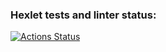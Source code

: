 ### Hexlet tests and linter status:
[![Actions Status](https://github.com/Max8583/php-project-lvl1/workflows/hexlet-check/badge.svg)](https://github.com/Max8583/php-project-lvl1/actions)